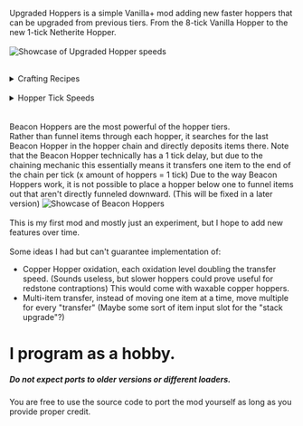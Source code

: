 Upgraded Hoppers is a simple Vanilla+ mod adding new faster hoppers that can be upgraded from previous tiers. From the 8-tick Vanilla Hopper to the new 1-tick Netherite Hopper.
<br><br>
<img src="https://i.imgur.com/FCmR522.gif" alt="Showcase of Upgraded Hopper speeds">
<br><br>
<details>
<summary>Crafting Recipes</summary>
<br><b>Iron Hopper</b><br>
<img src="https://i.imgur.com/NixQkzI.png" alt="Iron Hopper Recipe"><br>
<br><b>Copper Hopper</b><br>
<img src="https://i.imgur.com/HgXoZ10.png" alt="Copper Hopper Recipe"><br>
<br><b>Gold Hopper</b><br>
<img src="https://i.imgur.com/DAZQrkb.png" alt="Gold Hopper Recipe"><br>
<br><b>Emerald Hopper</b><br>
<img src="https://i.imgur.com/4Mc99oL.png" alt="Emerald Hopper Recipe"><br>
<br><b>Diamond Hopper</b><br>
<img src="https://i.imgur.com/VapI39E.png" alt="Diamond Hopper Recipe"><br>
<br><b>Obsidian Hopper</b><br>
<img src="https://i.imgur.com/XwqbsQh.png" alt="Obsidian Hopper Recipe"><br>
<br><b>Netherite Hopper</b><br>
<img src="https://i.imgur.com/cpxCUbY.png" alt="Netherite Hopper Recipe"><br>
<br><b>Beacon Hopper</b><br>
<img src="https://i.imgur.com/IAHB9P9.png" alt="Beacon Hopper Recipe"><br>
</details>
<br>
<details>
<summary>Hopper Tick Speeds</summary>
<ul>
<li>Iron Hopper: 7 Ticks</li>
<li>Copper Hopper: 6 Ticks</li>
<li>Gold Hopper: 5 Ticks</li>
<li>Emerald Hopper: 4 Ticks</li>
<li>Diamond Hopper: 3 Ticks</li>
<li>Obsidian Hopper: 2 Ticks</li>
<li>Netherite Hopper: 1 Tick</li>
<li>Beacon Hopper: "0" Ticks (Read Below)</li>
</details>
<br><br>Beacon Hoppers are the most powerful of the hopper tiers.<br>
Rather than funnel items through each hopper, it searches for the last Beacon Hopper in the hopper chain and directly deposits items there.
Note that the Beacon Hopper technically has a 1 tick delay, but due to the chaining mechanic this essentially means it transfers one item to the end of the chain per tick (x amount of hoppers = 1 tick)
Due to the way Beacon Hoppers work, it is not possible to place a hopper below one to funnel items out that aren't directly funneled downward. (This will be fixed in a later version)
<img src="https://i.imgur.com/TM0ooiJ.gif" alt="Showcase of Beacon Hoppers">
<br><br>This is my first mod and mostly just an experiment, but I hope to add new features over time.
<br><br>Some ideas I had but can't guarantee implementation of:
<ul>
<li>Copper Hopper oxidation, each oxidation level doubling the transfer speed. (Sounds useless, but slower hoppers could prove useful for redstone contraptions) This would come with waxable copper hoppers.</li>
<li>Multi-item transfer, instead of moving one item at a time, move multiple for every "transfer" (Maybe some sort of item input slot for the "stack upgrade"?) </li>
</ul>

# I program as a hobby.
##### Do not expect ports to older versions or different loaders.
You are free to use the source code to port the mod yourself as long as you provide proper credit.
